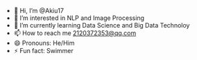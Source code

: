 - 👋 Hi, I’m @Akiu17
- 👀 I’m interested in NLP and Image Processing
- 🌱 I’m currently learning Data Science and Big Data Technoloy
- 📫 How to reach me 2120372353@qq.com  
- 😄 Pronouns: He/Him
- ⚡ Fun fact: Swimmer

<!---
Akiu17/Akiu17 is a ✨ special ✨ repository because its `README.md` (this file) appears on your GitHub profile.
You can click the Preview link to take a look at your changes.
--->
